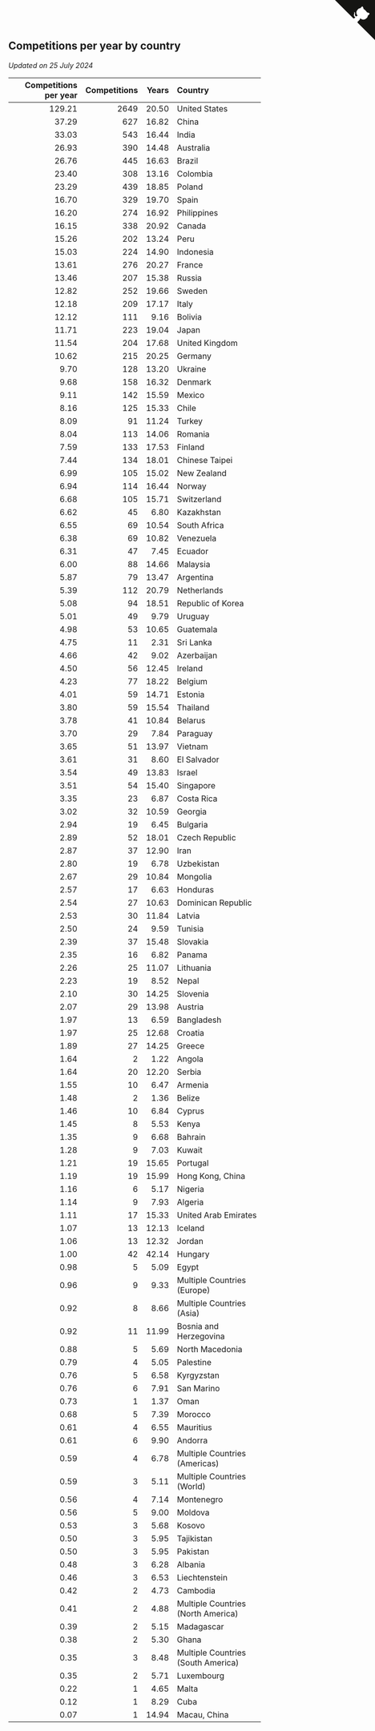 ## Competitions per year by country

*Updated on 25 July 2024*

| Competitions per year | Competitions | Years | Country |
| ---: | ---: | ---: | :--- |
| 129.21 | 2649 | 20.50 | United States |
| 37.29 | 627 | 16.82 | China |
| 33.03 | 543 | 16.44 | India |
| 26.93 | 390 | 14.48 | Australia |
| 26.76 | 445 | 16.63 | Brazil |
| 23.40 | 308 | 13.16 | Colombia |
| 23.29 | 439 | 18.85 | Poland |
| 16.70 | 329 | 19.70 | Spain |
| 16.20 | 274 | 16.92 | Philippines |
| 16.15 | 338 | 20.92 | Canada |
| 15.26 | 202 | 13.24 | Peru |
| 15.03 | 224 | 14.90 | Indonesia |
| 13.61 | 276 | 20.27 | France |
| 13.46 | 207 | 15.38 | Russia |
| 12.82 | 252 | 19.66 | Sweden |
| 12.18 | 209 | 17.17 | Italy |
| 12.12 | 111 | 9.16 | Bolivia |
| 11.71 | 223 | 19.04 | Japan |
| 11.54 | 204 | 17.68 | United Kingdom |
| 10.62 | 215 | 20.25 | Germany |
| 9.70 | 128 | 13.20 | Ukraine |
| 9.68 | 158 | 16.32 | Denmark |
| 9.11 | 142 | 15.59 | Mexico |
| 8.16 | 125 | 15.33 | Chile |
| 8.09 | 91 | 11.24 | Turkey |
| 8.04 | 113 | 14.06 | Romania |
| 7.59 | 133 | 17.53 | Finland |
| 7.44 | 134 | 18.01 | Chinese Taipei |
| 6.99 | 105 | 15.02 | New Zealand |
| 6.94 | 114 | 16.44 | Norway |
| 6.68 | 105 | 15.71 | Switzerland |
| 6.62 | 45 | 6.80 | Kazakhstan |
| 6.55 | 69 | 10.54 | South Africa |
| 6.38 | 69 | 10.82 | Venezuela |
| 6.31 | 47 | 7.45 | Ecuador |
| 6.00 | 88 | 14.66 | Malaysia |
| 5.87 | 79 | 13.47 | Argentina |
| 5.39 | 112 | 20.79 | Netherlands |
| 5.08 | 94 | 18.51 | Republic of Korea |
| 5.01 | 49 | 9.79 | Uruguay |
| 4.98 | 53 | 10.65 | Guatemala |
| 4.75 | 11 | 2.31 | Sri Lanka |
| 4.66 | 42 | 9.02 | Azerbaijan |
| 4.50 | 56 | 12.45 | Ireland |
| 4.23 | 77 | 18.22 | Belgium |
| 4.01 | 59 | 14.71 | Estonia |
| 3.80 | 59 | 15.54 | Thailand |
| 3.78 | 41 | 10.84 | Belarus |
| 3.70 | 29 | 7.84 | Paraguay |
| 3.65 | 51 | 13.97 | Vietnam |
| 3.61 | 31 | 8.60 | El Salvador |
| 3.54 | 49 | 13.83 | Israel |
| 3.51 | 54 | 15.40 | Singapore |
| 3.35 | 23 | 6.87 | Costa Rica |
| 3.02 | 32 | 10.59 | Georgia |
| 2.94 | 19 | 6.45 | Bulgaria |
| 2.89 | 52 | 18.01 | Czech Republic |
| 2.87 | 37 | 12.90 | Iran |
| 2.80 | 19 | 6.78 | Uzbekistan |
| 2.67 | 29 | 10.84 | Mongolia |
| 2.57 | 17 | 6.63 | Honduras |
| 2.54 | 27 | 10.63 | Dominican Republic |
| 2.53 | 30 | 11.84 | Latvia |
| 2.50 | 24 | 9.59 | Tunisia |
| 2.39 | 37 | 15.48 | Slovakia |
| 2.35 | 16 | 6.82 | Panama |
| 2.26 | 25 | 11.07 | Lithuania |
| 2.23 | 19 | 8.52 | Nepal |
| 2.10 | 30 | 14.25 | Slovenia |
| 2.07 | 29 | 13.98 | Austria |
| 1.97 | 13 | 6.59 | Bangladesh |
| 1.97 | 25 | 12.68 | Croatia |
| 1.89 | 27 | 14.25 | Greece |
| 1.64 | 2 | 1.22 | Angola |
| 1.64 | 20 | 12.20 | Serbia |
| 1.55 | 10 | 6.47 | Armenia |
| 1.48 | 2 | 1.36 | Belize |
| 1.46 | 10 | 6.84 | Cyprus |
| 1.45 | 8 | 5.53 | Kenya |
| 1.35 | 9 | 6.68 | Bahrain |
| 1.28 | 9 | 7.03 | Kuwait |
| 1.21 | 19 | 15.65 | Portugal |
| 1.19 | 19 | 15.99 | Hong Kong, China |
| 1.16 | 6 | 5.17 | Nigeria |
| 1.14 | 9 | 7.93 | Algeria |
| 1.11 | 17 | 15.33 | United Arab Emirates |
| 1.07 | 13 | 12.13 | Iceland |
| 1.06 | 13 | 12.32 | Jordan |
| 1.00 | 42 | 42.14 | Hungary |
| 0.98 | 5 | 5.09 | Egypt |
| 0.96 | 9 | 9.33 | Multiple Countries (Europe) |
| 0.92 | 8 | 8.66 | Multiple Countries (Asia) |
| 0.92 | 11 | 11.99 | Bosnia and Herzegovina |
| 0.88 | 5 | 5.69 | North Macedonia |
| 0.79 | 4 | 5.05 | Palestine |
| 0.76 | 5 | 6.58 | Kyrgyzstan |
| 0.76 | 6 | 7.91 | San Marino |
| 0.73 | 1 | 1.37 | Oman |
| 0.68 | 5 | 7.39 | Morocco |
| 0.61 | 4 | 6.55 | Mauritius |
| 0.61 | 6 | 9.90 | Andorra |
| 0.59 | 4 | 6.78 | Multiple Countries (Americas) |
| 0.59 | 3 | 5.11 | Multiple Countries (World) |
| 0.56 | 4 | 7.14 | Montenegro |
| 0.56 | 5 | 9.00 | Moldova |
| 0.53 | 3 | 5.68 | Kosovo |
| 0.50 | 3 | 5.95 | Tajikistan |
| 0.50 | 3 | 5.95 | Pakistan |
| 0.48 | 3 | 6.28 | Albania |
| 0.46 | 3 | 6.53 | Liechtenstein |
| 0.42 | 2 | 4.73 | Cambodia |
| 0.41 | 2 | 4.88 | Multiple Countries (North America) |
| 0.39 | 2 | 5.15 | Madagascar |
| 0.38 | 2 | 5.30 | Ghana |
| 0.35 | 3 | 8.48 | Multiple Countries (South America) |
| 0.35 | 2 | 5.71 | Luxembourg |
| 0.22 | 1 | 4.65 | Malta |
| 0.12 | 1 | 8.29 | Cuba |
| 0.07 | 1 | 14.94 | Macau, China |


<a href="https://github.com/jonatanklosko/wca_statistics" class="github-corner" aria-label="View source on Github"><svg width="80" height="80" viewBox="0 0 250 250" style="fill:#151513; color:#fff; position: absolute; top: 0; border: 0; right: 0;" aria-hidden="true"><path d="M0,0 L115,115 L130,115 L142,142 L250,250 L250,0 Z"></path><path d="M128.3,109.0 C113.8,99.7 119.0,89.6 119.0,89.6 C122.0,82.7 120.5,78.6 120.5,78.6 C119.2,72.0 123.4,76.3 123.4,76.3 C127.3,80.9 125.5,87.3 125.5,87.3 C122.9,97.6 130.6,101.9 134.4,103.2" fill="currentColor" style="transform-origin: 130px 106px;" class="octo-arm"></path><path d="M115.0,115.0 C114.9,115.1 118.7,116.5 119.8,115.4 L133.7,101.6 C136.9,99.2 139.9,98.4 142.2,98.6 C133.8,88.0 127.5,74.4 143.8,58.0 C148.5,53.4 154.0,51.2 159.7,51.0 C160.3,49.4 163.2,43.6 171.4,40.1 C171.4,40.1 176.1,42.5 178.8,56.2 C183.1,58.6 187.2,61.8 190.9,65.4 C194.5,69.0 197.7,73.2 200.1,77.6 C213.8,80.2 216.3,84.9 216.3,84.9 C212.7,93.1 206.9,96.0 205.4,96.6 C205.1,102.4 203.0,107.8 198.3,112.5 C181.9,128.9 168.3,122.5 157.7,114.1 C157.9,116.9 156.7,120.9 152.7,124.9 L141.0,136.5 C139.8,137.7 141.6,141.9 141.8,141.8 Z" fill="currentColor" class="octo-body"></path></svg></a><style>.github-corner:hover .octo-arm{animation:octocat-wave 560ms ease-in-out}@keyframes octocat-wave{0%,100%{transform:rotate(0)}20%,60%{transform:rotate(-25deg)}40%,80%{transform:rotate(10deg)}}@media (max-width:500px){.github-corner:hover .octo-arm{animation:none}.github-corner .octo-arm{animation:octocat-wave 560ms ease-in-out}}</style>

